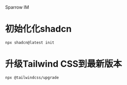 Sparrow IM

# 初始化化shadcn

```
npx shadcn@latest init
```

# 升级Tailwind CSS到最新版本

```
npx @tailwindcss/upgrade
```
